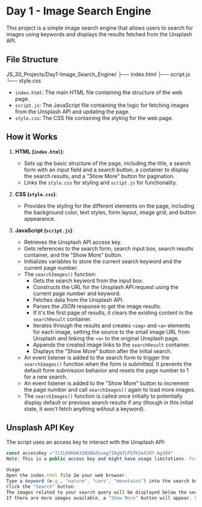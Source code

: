 # Day 1 - Image Search Engine

This project is a simple image search engine that allows users to search for images using keywords and displays the results fetched from the Unsplash API.

## File Structure

JS_30_Projects/Day1-Image_Search_Engine/
├── index.html
├── script.js
└── style.css


-   `index.html`: The main HTML file containing the structure of the web page.
-   `script.js`: The JavaScript file containing the logic for fetching images from the Unsplash API and updating the page.
-   `style.css`: The CSS file containing the styling for the web page.

## How it Works

1.  **HTML (`index.html`)**:
    -   Sets up the basic structure of the page, including the title, a search form with an input field and a search button, a container to display the search results, and a "Show More" button for pagination.
    -   Links the `style.css` for styling and `script.js` for functionality.

2.  **CSS (`style.css`)**:
    -   Provides the styling for the different elements on the page, including the background color, text styles, form layout, image grid, and button appearance.

3.  **JavaScript (`script.js`)**:
    -   Retrieves the Unsplash API access key.
    -   Gets references to the search form, search input box, search results container, and the "Show More" button.
    -   Initializes variables to store the current search keyword and the current page number.
    -   The `searchImages()` function:
        -   Gets the search keyword from the input box.
        -   Constructs the URL for the Unsplash API request using the current page number and keyword.
        -   Fetches data from the Unsplash API.
        -   Parses the JSON response to get the image results.
        -   If it's the first page of results, it clears the existing content in the `searchResult` container.
        -   Iterates through the results and creates `<img>` and `<a>` elements for each image, setting the source to the small image URL from Unsplash and linking the `<a>` to the original Unsplash page.
        -   Appends the created image links to the `searchResult` container.
        -   Displays the "Show More" button after the initial search.
    -   An event listener is added to the search form to trigger the `searchImages()` function when the form is submitted. It prevents the default form submission behavior and resets the page number to 1 for a new search.
    -   An event listener is added to the "Show More" button to increment the page number and call `searchImages()` again to load more images.
    -   The `searchImages()` function is called once initially to potentially display default or previous search results if any (though in this initial state, it won't fetch anything without a keyword).

## Unsplash API Key

The script uses an access key to interact with the Unsplash API:

```javascript
const accessKey ="7iILKHH4A31N5NGdCwag7IAgb7LPSTK3a4J0Y-Ag304"
Note: This is a public access key and might have usage limitations. For a production application, it's recommended to handle API keys more securely.

Usage
Open the index.html file in your web browser.
Type a keyword (e.g., "nature", "cars", "mountains") into the search box.
Click the "Search" button.
The images related to your search query will be displayed below the search form.
If there are more images available, a "Show More" button will appear. Click it to load the next page of results.
